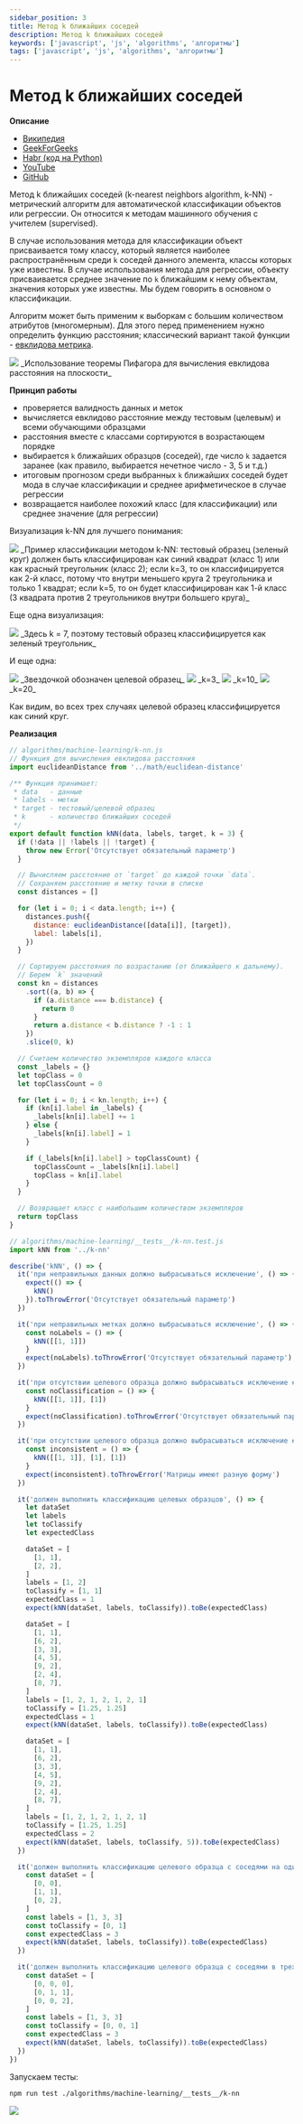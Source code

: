 ```yaml
---
sidebar_position: 3
title: Метод k ближайших соседей
description: Метод k ближайших соседей
keywords: ['javascript', 'js', 'algorithms', 'алгоритмы']
tags: ['javascript', 'js', 'algorithms', 'алгоритмы']
---
```


# Метод k ближайших соседей

__Описание__

- [Википедия](https://ru.wikipedia.org/wiki/%D0%9C%D0%B5%D1%82%D0%BE%D0%B4_k_%D0%B1%D0%BB%D0%B8%D0%B6%D0%B0%D0%B9%D1%88%D0%B8%D1%85_%D1%81%D0%BE%D1%81%D0%B5%D0%B4%D0%B5%D0%B9)
- [GeekForGeeks](https://www.geeksforgeeks.org/k-nearest-neighbours/)
- [Habr (код на Python)](https://habr.com/ru/articles/801885/)
- [YouTube](https://www.youtube.com/watch?v=wsUqBJ0zXYE)
- [GitHub](https://github.com/harryheman/algorithms-data-structures/blob/main/src/algorithms/machine-learning/k-nn.js)

Метод k ближайших соседей (k-nearest neighbors algorithm, k-NN) - метрический алгоритм для автоматической классификации объектов или регрессии. Он относится к методам машинного обучения с учителем (supervised).

В случае использования метода для классификации объект присваивается тому классу, который является наиболее распространённым среди `k` соседей данного элемента, классы которых уже известны. В случае использования метода для регрессии, объекту присваивается среднее значение по `k` ближайшим к нему объектам, значения которых уже известны. Мы будем говорить в основном о классификации.

Алгоритм может быть применим к выборкам с большим количеством атрибутов (многомерным). Для этого перед применением нужно определить функцию расстояния; классический вариант такой функции - [евклидова метрика](https://ru.wikipedia.org/wiki/%D0%95%D0%B2%D0%BA%D0%BB%D0%B8%D0%B4%D0%BE%D0%B2%D0%B0_%D0%BC%D0%B5%D1%82%D1%80%D0%B8%D0%BA%D0%B0).

<img src="https://habrastorage.org/webt/i_/4h/ql/i_4hqliq67go16a3922u6nv1b9q.png" />
_Использование теоремы Пифагора для вычисления евклидова расстояния на плоскости_
<br />

__Принцип работы__

- проверяется валидность данных и меток
- вычисляется евклидово расстояние между тестовым (целевым) и всеми обучающими образцами
- расстояния вместе с классами сортируются в возрастающем порядке
- выбирается `k` ближайших образцов (соседей), где число `k` задается заранее (как правило, выбирается нечетное число - 3, 5 и т.д.)
- итоговым прогнозом среди выбранных `k` ближайших соседей будет мода в случае классификации и среднее арифметическое в случае регрессии
- возвращается наиболее похожий класс (для классификации) или среднее значение (для регрессии)

Визуализация k-NN для лучшего понимания:

<img src="https://habrastorage.org/webt/i_/ow/ws/i_owwskzajk-3eyl7ok2cjl4dwg.png" />
_Пример классификации методом k-NN: тестовый образец (зеленый круг) должен быть классифицирован как синий квадрат (класс 1) или как красный треугольник (класс 2); если k=3, то он классифицируется как 2-й класс, потому что внутри меньшего круга 2 треугольника и только 1 квадрат; если k=5, то он будет классифицирован как 1-й класс (3 квадрата против 2 треугольников внутри большего круга)_
<br />

Еще одна визуализация:

<img src="https://habrastorage.org/webt/ar/gt/ai/argtaipkmpfxghwvkauvjqfgl6w.gif" />
_Здесь k = 7, поэтому тестовый образец классифицируется как зеленый треугольник_
<br />

И еще одна:

<img src="https://habrastorage.org/webt/rb/y6/cb/rby6cbeenzlbh8y5mopfhz7aa9m.png" />
_Звездочкой обозначен целевой образец_
<img src="https://habrastorage.org/webt/y5/ni/g9/y5nig9m7j9ss7n2frdfx_6r23ue.png" />
_k=3_
<img src="https://habrastorage.org/webt/kn/nr/ks/knnrksemprmbzb6bhzwynhhq1p0.png" />
_k=10_
<img src="https://habrastorage.org/webt/yv/ec/lv/yveclvo5luhp1_raoevkpeixwde.png" />
_k=20_

Как видим, во всех трех случаях целевой образец классифицируется как синий круг.

__Реализация__

```javascript
// algorithms/machine-learning/k-nn.js
// Функция для вычисления евклидова расстояния
import euclideanDistance from '../math/euclidean-distance'

/** Функция принимает:
 * data   - данные
 * labels - метки
 * target - тестовый/целевой образец
 * k      - количество ближайших соседей
 */
export default function kNN(data, labels, target, k = 3) {
  if (!data || !labels || !target) {
    throw new Error('Отсутствует обязательный параметр')
  }

  // Вычисляем расстояние от `target` до каждой точки `data`.
  // Сохраняем расстояние и метку точки в списке
  const distances = []

  for (let i = 0; i < data.length; i++) {
    distances.push({
      distance: euclideanDistance([data[i]], [target]),
      label: labels[i],
    })
  }

  // Сортируем расстояния по возрастанию (от ближайшего к дальнему).
  // Берем `k` значений
  const kn = distances
    .sort((a, b) => {
      if (a.distance === b.distance) {
        return 0
      }
      return a.distance < b.distance ? -1 : 1
    })
    .slice(0, k)

  // Считаем количество экземпляров каждого класса
  const _labels = {}
  let topClass = 0
  let topClassCount = 0

  for (let i = 0; i < kn.length; i++) {
    if (kn[i].label in _labels) {
      _labels[kn[i].label] += 1
    } else {
      _labels[kn[i].label] = 1
    }

    if (_labels[kn[i].label] > topClassCount) {
      topClassCount = _labels[kn[i].label]
      topClass = kn[i].label
    }
  }

  // Возвращает класс с наибольшим количеством экземпляров
  return topClass
}
```

<spoiler title="Тесты:">

```javascript
// algorithms/machine-learning/__tests__/k-nn.test.js
import kNN from '../k-nn'

describe('kNN', () => {
  it('при неправильных данных должно выбрасываться исключение', () => {
    expect(() => {
      kNN()
    }).toThrowError('Отсутствует обязательный параметр')
  })

  it('при неправильных метках должно выбрасываться исключение', () => {
    const noLabels = () => {
      kNN([[1, 1]])
    }
    expect(noLabels).toThrowError('Отсутствует обязательный параметр')
  })

  it('при отсутствии целевого образца должно выбрасываться исключение #1', () => {
    const noClassification = () => {
      kNN([[1, 1]], [1])
    }
    expect(noClassification).toThrowError('Отсутствует обязательный параметр')
  })

  it('при отсутствии целевого образца должно выбрасываться исключение #2', () => {
    const inconsistent = () => {
      kNN([[1, 1]], [1], [1])
    }
    expect(inconsistent).toThrowError('Матрицы имеют разную форму')
  })

  it('должен выполнить классификацию целевых образцов', () => {
    let dataSet
    let labels
    let toClassify
    let expectedClass

    dataSet = [
      [1, 1],
      [2, 2],
    ]
    labels = [1, 2]
    toClassify = [1, 1]
    expectedClass = 1
    expect(kNN(dataSet, labels, toClassify)).toBe(expectedClass)

    dataSet = [
      [1, 1],
      [6, 2],
      [3, 3],
      [4, 5],
      [9, 2],
      [2, 4],
      [8, 7],
    ]
    labels = [1, 2, 1, 2, 1, 2, 1]
    toClassify = [1.25, 1.25]
    expectedClass = 1
    expect(kNN(dataSet, labels, toClassify)).toBe(expectedClass)

    dataSet = [
      [1, 1],
      [6, 2],
      [3, 3],
      [4, 5],
      [9, 2],
      [2, 4],
      [8, 7],
    ]
    labels = [1, 2, 1, 2, 1, 2, 1]
    toClassify = [1.25, 1.25]
    expectedClass = 2
    expect(kNN(dataSet, labels, toClassify, 5)).toBe(expectedClass)
  })

  it('должен выполнить классификацию целевого образца с соседями на одинаковых расстояниях', () => {
    const dataSet = [
      [0, 0],
      [1, 1],
      [0, 2],
    ]
    const labels = [1, 3, 3]
    const toClassify = [0, 1]
    const expectedClass = 3
    expect(kNN(dataSet, labels, toClassify)).toBe(expectedClass)
  })

  it('должен выполнить классификацию целевого образца с соседями в трехмерном пространстве', () => {
    const dataSet = [
      [0, 0, 0],
      [0, 1, 1],
      [0, 0, 2],
    ]
    const labels = [1, 3, 3]
    const toClassify = [0, 0, 1]
    const expectedClass = 3
    expect(kNN(dataSet, labels, toClassify)).toBe(expectedClass)
  })
})
```

</spoiler>

Запускаем тесты:

```bash
npm run test ./algorithms/machine-learning/__tests__/k-nn
```

<img src="https://habrastorage.org/webt/zy/4m/is/zy4misoszeia7nn7y1whwvv0h-a.png" />
<br />
